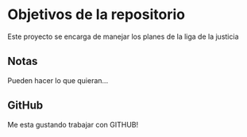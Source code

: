 # Objetivos de la repositorio

Este proyecto se encarga de manejar los planes de la liga de la justicia


## Notas
Pueden hacer lo que quieran...

## GitHub
Me esta gustando trabajar con GITHUB! 
